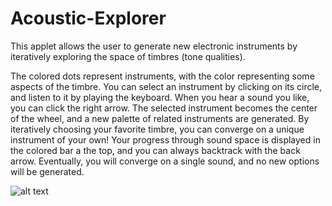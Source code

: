 # Acoustic-Explorer

This applet allows the user to generate new electronic instruments by iteratively exploring the space of timbres (tone qualities). 

The colored dots represent instruments, with the color representing some aspects of the timbre. You can select an instrument by clicking on its circle, and listen to it by playing the keyboard. When you hear a sound you like, you can click the right arrow. The selected instrument becomes the center of the wheel, and a new palette of related instruments are generated. By iteratively choosing your favorite timbre, you can converge on a unique instrument of your own! Your progress through sound space is displayed in the colored bar a the top, and you can always backtrack with the back arrow. Eventually, you will converge on a single sound, and no new options will be generated. 

![alt text](https://github.com/Pun2341/Acoustic-Explorer/timbreline.jpg?raw=true)
